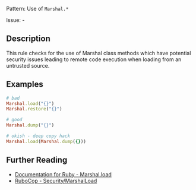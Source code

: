 Pattern: Use of `Marshal.*`

Issue: -

## Description

This rule checks for the use of Marshal class methods which have
potential security issues leading to remote code execution when
loading from an untrusted source.

## Examples

```ruby
# bad
Marshal.load("{}")
Marshal.restore("{}")

# good
Marshal.dump("{}")

# okish - deep copy hack
Marshal.load(Marshal.dump({}))
```

## Further Reading

* [Documentation for Ruby - Marshal.load](https://docs.ruby-lang.org/en/2.0.0/security_rdoc.html#label-Marshal.load)
* [RuboCop - Security/MarshalLoad](https://rubocop.readthedocs.io/en/latest/cops_security/#securitymarshalload)

